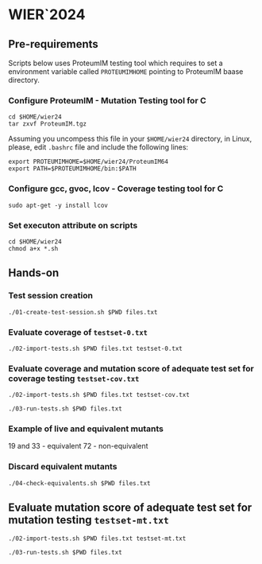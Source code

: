 # WIER`2024

## Pre-requirements

Scripts below uses ProteumIM testing tool which requires to set a environment variable called `PROTEUMIMHOME` pointing to ProteumIM baase directory. 

### Configure ProteumIM - Mutation Testing tool for C

```
cd $HOME/wier24
tar zxvf ProteumIM.tgz
```

Assuming you uncompess this file in your `$HOME/wier24` directory, in Linux, please, edit `.bashrc` file and include the following lines:

```
export PROTEUMIMHOME=$HOME/wier24/ProteumIM64
export PATH=$PROTEUMIMHOME/bin:$PATH
```

### Configure gcc, gvoc, lcov - Coverage testing tool for C

```
sudo apt-get -y install lcov
```

### Set executon attribute on scripts

```
cd $HOME/wier24
chmod a+x *.sh
```

## Hands-on 

### Test session creation

```
./01-create-test-session.sh $PWD files.txt
```

### Evaluate coverage of `testset-0.txt`

```
./02-import-tests.sh $PWD files.txt testset-0.txt
```

### Evaluate coverage and mutation score of adequate test set for coverage testing `testset-cov.txt`

```
./02-import-tests.sh $PWD files.txt testset-cov.txt
```

```
./03-run-tests.sh $PWD files.txt
```

### Example of live and equivalent mutants

19 and 33 - equivalent
72 - non-equivalent 


### Discard equivalent mutants

```
./04-check-equivalents.sh $PWD files.txt
```

## Evaluate mutation score of adequate test set for mutation testing `testset-mt.txt`

```
./02-import-tests.sh $PWD files.txt testset-mt.txt
```

```
./03-run-tests.sh $PWD files.txt
```